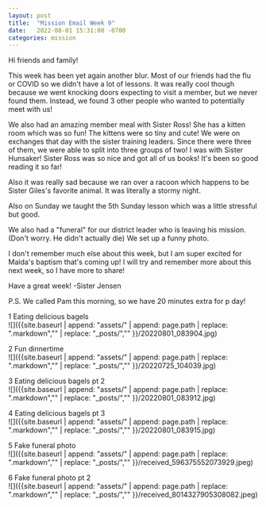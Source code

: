 ```yaml
---
layout: post
title:  "Mission Email Week 9"
date:   2022-08-01 15:31:00 -0700
categories: mission
---
```

Hi friends and family!

This week has been yet again another blur. Most of our friends had the flu or COVID so we didn't have a lot of lessons. It was really cool though because we went knocking doors expecting to visit a member, but we never found them. Instead, we found 3 other people who wanted to potentially meet with us!

We also had an amazing member meal with Sister Ross! She has a kitten room which was so fun! The kittens were so tiny and cute! We were on exchanges that day with the sister training leaders. Since there were three of them, we were able to split into three groups of two! I was with Sister Hunsaker! Sister Ross was so nice and got all of us books! It's been so good reading it so far!

Also it was really sad because we ran over a racoon which happens to be Sister Giles's favorite animal. It was literally a stormy night.

Also on Sunday we taught the 5th Sunday lesson which was a little stressful but good.

We also had a "funeral" for our district leader who is leaving his mission. (Don't worry. He didn't actually die) We set up a funny photo. 

I don't remember much else about this week, but I am super excited for Malda's baptism that's coming up! I will try and remember more about this next week, so I have more to share!

Have a great week!
-Sister Jensen

P.S. We called Pam this morning, so we have 20 minutes extra for p day!

1 Eating delicious bagels  
![]({{site.baseurl | append: "assets/" | append:  page.path | replace: ".markdown","" | replace: "_posts/",""  }}/20220801_083904.jpg)

2 Fun dinnertime  
![]({{site.baseurl | append: "assets/" | append:  page.path | replace: ".markdown","" | replace: "_posts/",""  }}/20220725_104039.jpg)

3 Eating delicious bagels pt 2  
![]({{site.baseurl | append: "assets/" | append:  page.path | replace: ".markdown","" | replace: "_posts/",""  }}/20220801_083912.jpg)

4 Eating delicious bagels pt 3  
![]({{site.baseurl | append: "assets/" | append:  page.path | replace: ".markdown","" | replace: "_posts/",""  }}/20220801_083915.jpg)

5 Fake funeral photo  
![]({{site.baseurl | append: "assets/" | append:  page.path | replace: ".markdown","" | replace: "_posts/",""  }}/received_596375552073929.jpeg)

6 Fake funeral photo pt 2  
![]({{site.baseurl | append: "assets/" | append:  page.path | replace: ".markdown","" | replace: "_posts/",""  }}/received_8014327905308082.jpeg)

